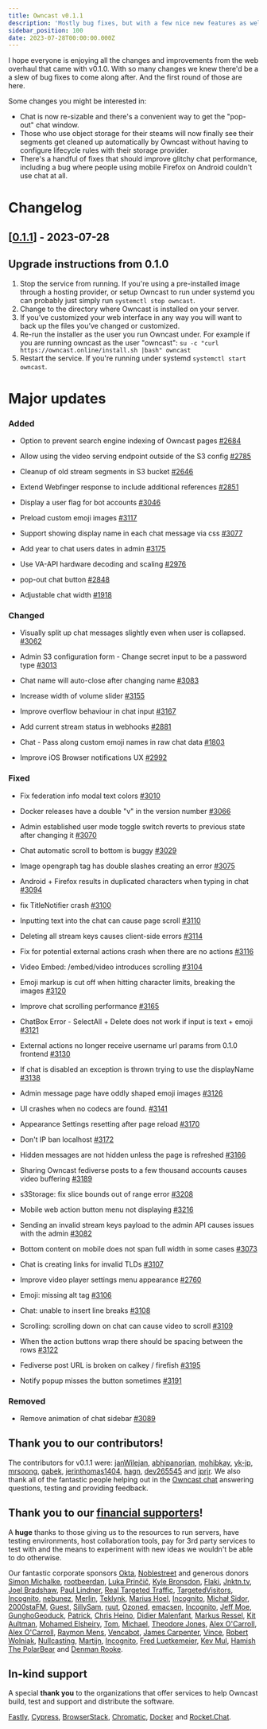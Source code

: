 ```yaml
---
title: Owncast v0.1.1
description: 'Mostly bug fixes, but with a few nice new features as well.'
sidebar_position: 100
date: 2023-07-28T00:00:00.000Z
---
```


I hope everyone is enjoying all the changes and improvements from the web overhaul that came with v0.1.0. With so many changes we knew there'd be a a slew of bug fixes to come along after. And the first round of those are here.

Some changes you might be interested in:

- Chat is now re-sizable and there's a convenient way to get the "pop-out" chat window.
- Those who use object storage for their steams will now finally see their segments get cleaned up automatically by Owncast without having to configure lifecycle rules with their storage provider.
- There's a handful of fixes that should improve glitchy chat performance, including a bug where people using mobile Firefox on Android couldn't use chat at all.

# Changelog

## [[0.1.1](https://github.com/owncast/owncast/milestone/21)] - 2023-07-28

## Upgrade instructions from 0.1.0

1. Stop the service from running. If you're using a pre-installed image through a hosting provider, or setup Owncast to run under systemd you can probably just simply run `systemctl stop owncast`.
1. Change to the directory where Owncast is installed on your server.
1. If you’ve customized your web interface in any way you will want to back up the files you’ve changed or customized.
1. Re-run the installer as the user you run Owncast under. For example if you are running owncast as the user "owncast": `su -c "curl https://owncast.online/install.sh |bash" owncast`
1. Restart the service. If you're running under systemd `systemctl start owncast`.

# Major updates

### Added

- Option to prevent search engine indexing of Owncast pages [\#2684](https://github.com/owncast/owncast/issues/2684)

- Allow using the video serving endpoint outside of the S3 config [\#2785](https://github.com/owncast/owncast/issues/2785)

- Cleanup of old stream segments in S3 bucket [\#2646](https://github.com/owncast/owncast/issues/2646)

- Extend Webfinger response to include additional references [\#2851](https://github.com/owncast/owncast/issues/2851)

- Display a user flag for bot accounts [\#3046](https://github.com/owncast/owncast/issues/3046)

- Preload custom emoji images [\#3117](https://github.com/owncast/owncast/issues/3117)

- Support showing display name in each chat message via css [\#3077](https://github.com/owncast/owncast/issues/3077)

- Add year to chat users dates in admin [\#3175](https://github.com/owncast/owncast/issues/3175)

- Use VA-API hardware decoding and scaling [\#2976](https://github.com/owncast/owncast/pull/2976)

- pop-out chat button [\#2848](https://github.com/owncast/owncast/issues/2848)

- Adjustable chat width [\#1918](https://github.com/owncast/owncast/issues/1918)

### Changed

- Visually split up chat messages slightly even when user is collapsed. [\#3062](https://github.com/owncast/owncast/issues/3062)

- Admin S3 configuration form - Change secret input to be a password type [\#3013](https://github.com/owncast/owncast/issues/3013)

- Chat name will auto-close after changing name [\#3083](https://github.com/owncast/owncast/issues/3083)

- Increase width of volume slider [\#3155](https://github.com/owncast/owncast/pull/3155)

- Improve overflow behaviour in chat input [\#3167](https://github.com/owncast/owncast/pull/3167)

- Add current stream status in webhooks [\#2881](https://github.com/owncast/owncast/issues/2881)

- Chat - Pass along custom emoji names in raw chat data [\#1803](https://github.com/owncast/owncast/issues/1803)

- Improve iOS Browser notifications UX [\#2992](https://github.com/owncast/owncast/issues/2992)

### Fixed

- Fix federation info modal text colors [\#3010](https://github.com/owncast/owncast/issues/3010)

- Docker releases have a double "v" in the version number [\#3066](https://github.com/owncast/owncast/issues/3066)

- Admin established user mode toggle switch reverts to previous state after changing it [\#3070](https://github.com/owncast/owncast/issues/3070)

- Chat automatic scroll to bottom is buggy [\#3029](https://github.com/owncast/owncast/issues/3029)

- Image opengraph tag has double slashes creating an error [\#3075](https://github.com/owncast/owncast/issues/3075)

- Android + Firefox results in duplicated characters when typing in chat [\#3094](https://github.com/owncast/owncast/issues/3094)

- fix TitleNotifier crash [\#3100](https://github.com/owncast/owncast/pull/3100)

- Inputting text into the chat can cause page scroll [\#3110](https://github.com/owncast/owncast/issues/3110)

- Deleting all stream keys causes client-side errors [\#3114](https://github.com/owncast/owncast/issues/3114)

- Fix for potential external actions crash when there are no actions [\#3116](https://github.com/owncast/owncast/issues/3116)

- Video Embed: /embed/video introduces scrolling [\#3104](https://github.com/owncast/owncast/issues/3104)

- Emoji markup is cut off when hitting character limits, breaking the images [\#3120](https://github.com/owncast/owncast/issues/3120)

- Improve chat scrolling performance [\#3165](https://github.com/owncast/owncast/pull/3165)

- ChatBox Error - SelectAll + Delete does not work if input is text + emoji [\#3121](https://github.com/owncast/owncast/issues/3121)

- External actions no longer receive username url params from 0.1.0 frontend [\#3130](https://github.com/owncast/owncast/issues/3130)

- If chat is disabled an exception is thrown trying to use the displayName [\#3138](https://github.com/owncast/owncast/issues/3138)

- Admin message page have oddly shaped emoji images [\#3126](https://github.com/owncast/owncast/issues/3126)

- UI crashes when no codecs are found. [\#3141](https://github.com/owncast/owncast/issues/3141)

- Appearance Settings resetting after page reload [\#3170](https://github.com/owncast/owncast/issues/3170)

- Don't IP ban localhost [\#3172](https://github.com/owncast/owncast/issues/3172)

- Hidden messages are not hidden unless the page is refreshed [\#3166](https://github.com/owncast/owncast/issues/3166)

- Sharing Owncast fediverse posts to a few thousand accounts causes video buffering [\#3189](https://github.com/owncast/owncast/issues/3189)

- s3Storage: fix slice bounds out of range error [\#3208](https://github.com/owncast/owncast/pull/3208)

- Mobile web action button menu not displaying [\#3216](https://github.com/owncast/owncast/issues/3216)

- Sending an invalid stream keys payload to the admin API causes issues with the admin [\#3082](https://github.com/owncast/owncast/issues/3082)

- Bottom content on mobile does not span full width in some cases [\#3073](https://github.com/owncast/owncast/issues/3073)

- Chat is creating links for invalid TLDs [\#3107](https://github.com/owncast/owncast/issues/3107)

- Improve video player settings menu appearance [\#2760](https://github.com/owncast/owncast/issues/2760)

- Emoji: missing alt tag [\#3106](https://github.com/owncast/owncast/issues/3106)

- Chat: unable to insert line breaks [\#3108](https://github.com/owncast/owncast/issues/3108)

- Scrolling: scrolling down on chat can cause video to scroll [\#3109](https://github.com/owncast/owncast/issues/3109)

- When the action buttons wrap there should be spacing between the rows [\#3122](https://github.com/owncast/owncast/issues/3122)

- Fediverse post URL is broken on calkey / firefish [\#3195](https://github.com/owncast/owncast/issues/3195)

- Notify popup misses the button sometimes [\#3191](https://github.com/owncast/owncast/issues/3191)

### Removed

- Remove animation of chat sidebar [\#3089](https://github.com/owncast/owncast/issues/3089)

## Thank you to our contributors!

The contributors for v0.1.1 were:
[janWilejan](https://github.com/janWilejan), [abhipanorian](https://github.com/abhipanorian), [mohibkay](https://github.com/mohibkay), [yk-jp](https://github.com/yk-jp), [mrsoong](https://github.com/mrsoong), [gabek](https://github.com/gabek), [jerinthomas1404](https://github.com/jerinthomas1404), [hagn](https://github.com/hagn), [dev265545](https://github.com/dev265545) and [jprjr](https://github.com/jprjr).
We also thank all of the fantastic people helping out in the [Owncast chat](https://owncast.rocket.chat) answering questions, testing and providing feedback.

## Thank you to our [financial supporters](https://opencollective.com/owncast)!

A **huge** thanks to those giving us to the resources to run servers, have testing environments, host collaboration tools, pay for 3rd party services to test with and the means to experiment with new ideas we wouldn't be able to do otherwise.

Our fantastic corporate sponsors [Okta](https://opencollective.com/okta), [Noblestreet](https://opencollective.com/noblestreet) and generous donors [Simon Michalke](https://opencollective.com/simon-michalke), [rootbeerdan](https://opencollective.com/rootbeerdan), [Luka Prinčič](https://opencollective.com/luka-princic), [Kyle Bronsdon](https://opencollective.com/kyle-bronsdon), [Flaki](https://opencollective.com/flaki), [Jnktn.tv](https://opencollective.com/jnktn-tv), [Joel Bradshaw](https://opencollective.com/joel-bradshaw), [Paul Lindner](https://opencollective.com/lindner), [Real Targeted Traffic](https://opencollective.com/seo25-com), [TargetedVisitors](https://opencollective.com/targeted-traffic), [Incognito](https://opencollective.com/incognito-3b4cd5c7), [nebunez](https://opencollective.com/nebunez), [Merlin](https://opencollective.com/johnathan-shunn), [Teklynk](https://opencollective.com/teklynk), [Marius Hoel](https://opencollective.com/mhoel), [Incognito](https://opencollective.com/user-5bdb86e0), [Michał Sidor](https://opencollective.com/michcio), [2000staFM](https://opencollective.com/guest-b2e5fccd), [Guest](https://opencollective.com/guest-bef18650), [SillySam](https://opencollective.com/sillysam), [ruut](https://opencollective.com/guest-d5b81ff0), [Ozoned](https://opencollective.com/guest-ffa58d26), [emacsen](https://opencollective.com/guest-618ea119), [Incognito](https://opencollective.com/incognito-5c38b018), [Jeff Moe](https://opencollective.com/jebba), [GunghoGeoduck](https://opencollective.com/guest-78ad01d4), [Patrick](https://opencollective.com/patrick-materla), [Chris Heino](https://opencollective.com/guest-e27f435c), [Didier Malenfant](https://opencollective.com/didier-malenfant), [Markus Ressel](https://opencollective.com/markus-ressel), [Kit Aultman](https://opencollective.com/guest-5ec71b6f), [Mohamed Elsheiry](https://opencollective.com/mohamed-elsheiry), [Tom](https://opencollective.com/tom31), [Michael](https://opencollective.com/michael67), [Theodore Jones](https://opencollective.com/theodore-jones), [Alex O'Carroll](https://opencollective.com/alex-ocarroll), [Alex O'Carroll](https://opencollective.com/alex-ocarroll), [Raymon Mens](https://opencollective.com/guest-3f3a82d6), [Vencabot](https://opencollective.com/vencabot), [James Carpenter](https://opencollective.com/guest-63e91d50), [Vince](https://opencollective.com/guest-08e5b6de), [Robert Wolniak](https://opencollective.com/robert-wolniak), [Nullcasting](https://opencollective.com/guest-7e5ea2e1), [Martijn](https://opencollective.com/martijn), [Incognito](https://opencollective.com/incognito-92e7aa0d), [Fred Luetkemeier](https://opencollective.com/guest-553ff5bb), [Kev Mul](https://opencollective.com/kev-mul), [Hamish The PolarBear](https://opencollective.com/guest-92a76f2a) and [Denman Rooke](https://opencollective.com/denman-rooke).

## In-kind support

A special **thank you** to the organizations that offer services to help Owncast build, test and support and distribute the software.

[Fastly](https://www.fastly.com/fast-forward), [Cypress](https://cloud.cypress.io/projects/wwi3xe), [BrowserStack](https://www.browserstack.com/open-source), [Chromatic](https://www.chromatic.com/builds?appId=629132c6e23893003a9e89c5), [Docker](https://hub.docker.com/u/owncast) and [Rocket.Chat](https://owncast.rocket.chat/).
